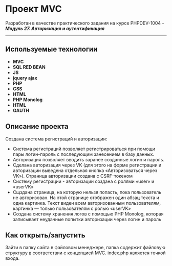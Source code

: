 # Проект **MVC**
Разработан в качестве практического задания на курсе PHPDEV-1004 -  ***Модуль 27. Авторизация и аутентификация***
***

## Используемые технологии

* **MVC**
* **SQL RED BEAN**
* **JS**
* **jquery ajax**
* **PHP**
* **CSS**
* **HTML**
* **PHP Monolog**
* **HTML**
* **OAUTH**

## Описание проекта
Создана cистема регистраций и авторизации:

 * Система регистраций позволяет регистрироваться при помощи пары логин-пароль с последующим занесением в базу данных.
 * Авторизация позволяет вводить заранее созданные логин и пароль.
 * Сделана авторизация через VK (для этого на форме регистрации и авторизации выведена отдельная кнопка «Авторизоваться через VK»). Страница авторизации  создана с CSRF-токеном
 * Систему регистрации - авторизации создана с ролями «user» и «userVK»
 * Сщздана страница, на которую нельзя попасть, пока пользователь не авторизован. На этой странице  отображен один абзац текста и одна картинка. Текст виден всем авторизованным пользователям, картинка — только пользователям с ролью  «userVK»
 * Создана систему хранения логов с помощью PHP Monolog, которая записывает неудачные попытки авторизации через логин и пароль 

## Как открыть/запустить

Зайти в папку сайта в файловом менеджере, папка содержит файловую структуру в соответствии с концепцией MVC. index.php является точкой входа.
